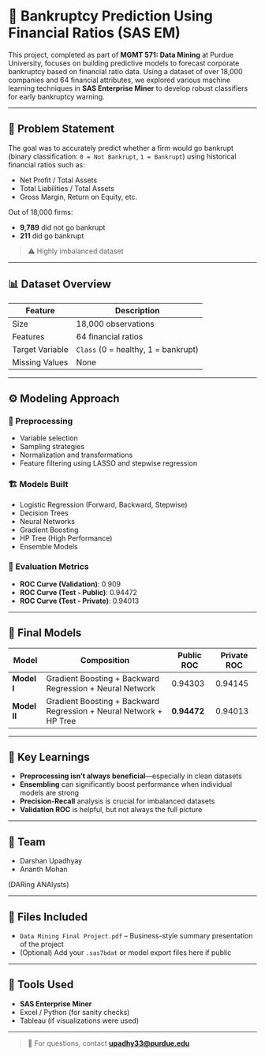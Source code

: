 # 💼 Bankruptcy Prediction Using Financial Ratios (SAS EM)

This project, completed as part of **MGMT 571: Data Mining** at Purdue University, focuses on building predictive models to forecast corporate bankruptcy based on financial ratio data. Using a dataset of over 18,000 companies and 64 financial attributes, we explored various machine learning techniques in **SAS Enterprise Miner** to develop robust classifiers for early bankruptcy warning.

---

## 🧠 Problem Statement

The goal was to accurately predict whether a firm would go bankrupt (binary classification: `0 = Not Bankrupt`, `1 = Bankrupt`) using historical financial ratios such as:

- Net Profit / Total Assets  
- Total Liabilities / Total Assets  
- Gross Margin, Return on Equity, etc.

Out of 18,000 firms:
- **9,789** did not go bankrupt  
- **211** did go bankrupt  
> ⚠️ Highly imbalanced dataset

---

## 📊 Dataset Overview

| Feature | Description |
|---------|-------------|
| Size | 18,000 observations |
| Features | 64 financial ratios |
| Target Variable | `Class` (0 = healthy, 1 = bankrupt) |
| Missing Values | None |

---

## ⚙️ Modeling Approach

### 🔄 Preprocessing
- Variable selection  
- Sampling strategies  
- Normalization and transformations  
- Feature filtering using LASSO and stepwise regression

### 🏗️ Models Built
- Logistic Regression (Forward, Backward, Stepwise)  
- Decision Trees  
- Neural Networks  
- Gradient Boosting  
- HP Tree (High Performance)  
- Ensemble Models

### 🧪 Evaluation Metrics
- **ROC Curve (Validation)**: 0.909  
- **ROC Curve (Test - Public)**: 0.94472  
- **ROC Curve (Test - Private)**: 0.94013  

---

## 🧬 Final Models

| Model | Composition | Public ROC | Private ROC |
|-------|-------------|------------|-------------|
| **Model I** | Gradient Boosting + Backward Regression + Neural Network | 0.94303 | 0.94145 |
| **Model II** | Gradient Boosting + Backward Regression + Neural Network + HP Tree | **0.94472** | 0.94013 |

---

## 🧠 Key Learnings

- **Preprocessing isn’t always beneficial**—especially in clean datasets  
- **Ensembling** can significantly boost performance when individual models are strong  
- **Precision-Recall** analysis is crucial for imbalanced datasets  
- **Validation ROC** is helpful, but not always the full picture  

---

## 👥 Team

- Darshan Upadhyay  
- Ananth Mohan  

(DARing ANAlysts)

---

## 📄 Files Included

- `Data Mining Final Project.pdf` – Business-style summary presentation of the project  
- (Optional) Add your `.sas7bdat` or model export files here if public

---

## 📌 Tools Used

- **SAS Enterprise Miner**  
- Excel / Python (for sanity checks)  
- Tableau (if visualizations were used)

---

> 💬 For questions, contact **upadhy33@purdue.edu**
